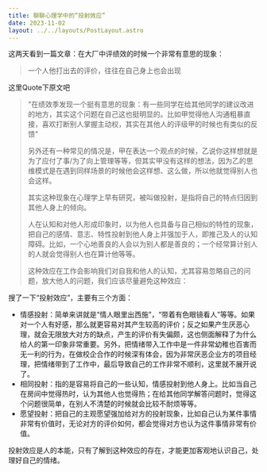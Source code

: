 ```yaml
---
title: 聊聊心理学中的“投射效应”
date: 2023-11-02
layout: ../../layouts/PostLayout.astro
---
```


这两天看到一篇文章：在大厂中评绩效的时候一个非常有意思的现象：

> 一个人他打出去的评价，往往在自己身上也会出现

这里Quote下原文吧

> "在绩效季发现一个挺有意思的现象：有一些同学在给其他同学的建议改进的地方，其实这个问题在自己这也挺明显的。比如甲觉得他人沟通粗暴直接，喜欢打断别人掌握主动权，其实在其他人的评级甲的时候也有类似的反馈"
>
> 另外还有一种常见的情况是，甲在表达一个观点的时候，乙说你这样想就是为了应付了事/为了向上管理等等，但其实甲没有这样的想法，因为乙的思维模式是在遇到同样场景的时候他会这样想、这么做，所以他就觉得别人也会这样。
>
> 其实这种现象在心理学上早有研究，被叫做投射，是指将自己的特点归因到其他人身上的倾向。
>
> 人在认知和对他人形成印象时，以为他人也具备与自己相似的特性的现象，把自己的感情、意志、特性投射到他人身上并强加于人，即推己及人的认知障碍。比如，一个心地善良的人会以为别人都是善良的；一个经常算计别人的人就会觉得别人也在算计他等等。
>
> 这种效应在工作会影响我们对自我和他人的认知，尤其容易忽略自己的问题，放大他人的问题，我们应该尽量避免这种效应：

搜了一下“投射效应”，主要有三个方面：

- 情感投射：简单来讲就是“情人眼里出西施”，“带着有色眼镜看人”等等。如果对一个人有好感，那么就更容易对其产生较高的评价；反之如果产生厌恶心理，就会无限放大对方的缺点，产生的评价有失偏颇，这也侧面解释了为什么给人的第一印象非常重要。另外，把情绪带入工作中是一件非常幼稚也百害而无一利的行为，在做校企合作的时候深有体会，因为非常厌恶企业方的项目经理，把情绪带到了工作中，最后导致自己的工作非常不顺利，这里就不展开说了。
- 相同投射：指的是容易将自己的一些认知，情感投射到他人身上。比如当自己在房间中觉得热时，认为其他人也觉得热；在给其他同学解答问题时，觉得这个问题很简单，在别人不清楚的时候就会比较不耐烦等等。
- 愿望投射：把自己的主观愿望强加给对方的投射现象，比如自己认为某件事情非常有价值时，无论对方的评价如何，都会觉得对方也认为这件事情非常有价值。

投射效应是人的本能，只有了解到这种效应的存在，才能更加客观地认识自己，处理好自己的情绪。
